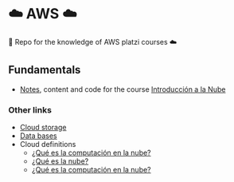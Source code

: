 # ☁️ AWS ☁️

🙏 Repo for the knowledge of AWS platzi courses ☁️

## Fundamentals

* [Notes](https://github.com/DLesmes/AWS/blob/main/intro/notes.md), content and code for the course [Introducción a la Nube](https://platzi.com/cursos/intro-nube/)

### Other links

* [Cloud storage](https://aws.amazon.com/es/what-is/cloud-storage/)
* [Data bases](https://aws.amazon.com/es/getting-started/decision-guides/databases-on-aws-how-to-choose/)
* Cloud definitions
  * [¿Qué es la computación en la nube?](https://aws.amazon.com/es/what-is-cloud-computing/)
  * [¿Qué es la nube?](https://azure.microsoft.com/es-es/resources/cloud-computing-dictionary/what-is-the-cloud)
  * [¿Qué es la computación en la nube?](https://cloud.google.com/learn/what-is-cloud-computing?hl=es-419)
